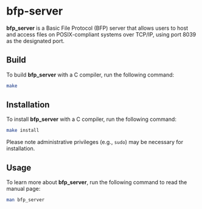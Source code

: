 # bfp-server

**bfp_server** is a Basic File Protocol (BFP) server that allows users to host and access files on POSIX-compliant systems over TCP/IP, using port 8039 as the designated port.

## Build

To build **bfp_server** with a C compiler, run the following command:

```sh
make
```

## Installation

To install **bfp_server** with a C compiler, run the following command:

```sh
make install
```

Please note administrative privileges (e.g., `sudo`) may be necessary for installation.

## Usage

To learn more about **bfp_server**, run the following command to read the manual page:

```sh
man bfp_server
```
